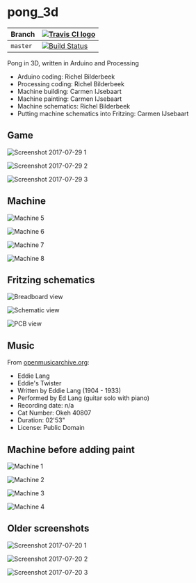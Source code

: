 # pong_3d

Branch|[![Travis CI logo](pics/TravisCI.png)](https://travis-ci.org)
---|---
`master`|[![Build Status](https://travis-ci.org/richelbilderbeek/pong_3d.svg?branch=master)](https://travis-ci.org/richelbilderbeek/pong_3d)

Pong in 3D, written in Arduino and Processing

 * Arduino coding: Richel Bilderbeek
 * Processing coding: Richel Bilderbeek
 * Machine building: Carmen IJsebaart
 * Machine painting: Carmen IJsebaart
 * Machine schematics: Richel Bilderbeek
 * Putting machine schematics into Fritzing: Carmen IJsebaart

## Game

![Screenshot 2017-07-29 1](Screenshots/20170729_1.png)

![Screenshot 2017-07-29 2](Screenshots/20170729_2.png)

![Screenshot 2017-07-29 3](Screenshots/20170729_3.png)

## Machine

![Machine 5](Screenshots/Machine5.jpg)

![Machine 6](Screenshots/Machine6.jpg)

![Machine 7](Screenshots/Machine7.jpg)

![Machine 8](Screenshots/Machine8.jpg)

## Fritzing schematics

![Breadboard view](Screenshots/Breadboard.png)

![Schematic view](Screenshots/Schematic.png)

![PCB view](Screenshots/PCB.png)

## Music

From [openmusicarchive.org](http://openmusicarchive.org/audio/Eddies_Twister.mp3):

 * Eddie Lang
 * Eddie's Twister
 * Written by Eddie Lang (1904 - 1933)
 * Performed by Ed Lang (guitar solo with piano)
 * Recording date: n/a
 * Cat Number: Okeh 40807
 * Duration: 02'53"
 * License: Public Domain

## Machine before adding paint

![Machine 1](Screenshots/Machine1.jpg)

![Machine 2](Screenshots/Machine2.jpg)

![Machine 3](Screenshots/Machine3.jpg)

![Machine 4](Screenshots/Machine4.jpg)

## Older screenshots

![Screenshot 2017-07-20 1](Screenshots/20170720_1.png)

![Screenshot 2017-07-20 2](Screenshots/20170720_2.png)

![Screenshot 2017-07-20 3](Screenshots/20170720_3.png)

